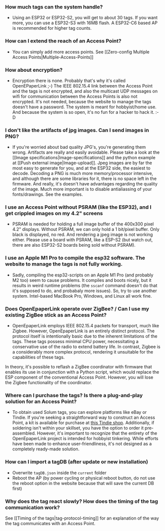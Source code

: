 ### How much tags can the system handle?

* Using an ESP32 or ESP32-S2, you will get to about 30 tags. If you want more, you can use a ESP32-S3 with 16MB flash. A ESP32-C6 based AP is recommended for higher tag counts.

### How can I extend the reach of an Access Point?

* You can simply add more access points. See [[Zero-config Multiple Access Points|Multiple-Access-Points]]

### How about encryption?

* Encryption there is none. Probably that's why it's called OpenEPaperLink ;-) The IEEE 802.15.4 link between the Access Point and the tags is not encrypted, and also the multicast UDP messages on wifi for communication between the Access Points is also not encrypted. It's not needed, because the website to manage the tags doesn't have a password. The system is meant for hobbyist/home use. And because the system is so open, it's no fun for a hacker to hack it. :-D

### I don't like the artifacts of jpg images. Can I send images in PNG?

* If you're worried about bad quality JPG's, you're generating them wrong. Artifacts are really and easily avoidable. Please take a look at the [[Image specifications|Image-specifications]] and the python example at [[Push external image|Image-upload]]. Jpeg images are by far the most easy to generate for you, and at the ESP32 side, the easiest to decode. Decoding a PNG is much more memory/processor intensive, and although there are some libraries for it, there is no space left in the firmware. And really, it's doesn't have advantages regarding the quality of the image. Much more important is to disable antialiassing of your fonts/drawings. See the examples.

### I use an Access Point without PSRAM (like the ESP32), and I get crippled images on my 4.2" screens

* PSRAM is needed for holding a full image buffer of the 400x300 pixel 4.2" displays. Without PSRAM, we can only hold a 1 bit/pixel buffer. Only black is displayed, no red. And rendering a jpeg image is not working either. Please use a board with PSRAM, like a ESP-S2 (but watch out, there are also ESP32-S2 boards being sold without PSRAM).

### I use an Apple M1 Pro to compile the esp32 software. The website to manage the tags is not fully working.

* Sadly, compiling the esp32-scripts on an Apple M1 Pro (and probably M2 too) seem to cause problems. It compiles and boots nicely, but it results in weird runtime problems (the `sscanf` command doesn't do that it's supposed to do, and probabaly more issues). So, try to use another system. Intel-based MacBook Pro, Windows, and Linux all work fine.

### Does OpenEpaperLink operate over ZigBee? / Can I use my existing ZigBee stick as an Access Point?

* OpenEpaperLink employs IEEE 802.15.4 packets for transport, much like Zigbee. However, OpenEpaperLink is an entirely distinct protocol. The protocol itself is intentionally basic due to the inherent limitations of the tags. These tags possess minimal CPU power, necessitating a conservative use of the radio to extend battery life. In contrast, Zigbee is a considerably more complex protocol, rendering it unsuitable for the capabilities of these tags.

In theory, it's possible to reflash a ZigBee coordinator with firmware that enables its use in conjunction with a Python script, which would replace the ESP component of the conventional Access Point. However, you will lose the Zigbee functionality of the coordinator.

### Where can I purchase the tags? Is there a plug-and-play solution for an Access Point?

* To obtain used Solum tags, you can explore platforms like eBay or Tindie. If you're seeking a straightforward way to construct an Access Point, a kit is available for purchase at [this Tindie shop](https://www.tindie.com/stores/electronics-by-nic/). Additionally, if soldering isn't within your skillset, you have the option to order it pre-assembled. However, it's important to recognize that the entirety of the OpenEpaperLink project is intended for hobbyist tinkering. While efforts have been made to enhance user-friendliness, it's not designed as a completely ready-made solution.

### How can I import a tagDB (after update or new installation)
 * Overwrite `tagDB.json` inside the `current` folder
 * Reboot the AP (by power cycling or physical reboot button, do not use the reboot option in the website because that will save the current DB first) 

### Why does the tag react slowly? How does the timing of the tag communication work?
See [[Timing of the tags|tag-protocol-timing]] for an explanation of the way the tag communicates with an Access Point.